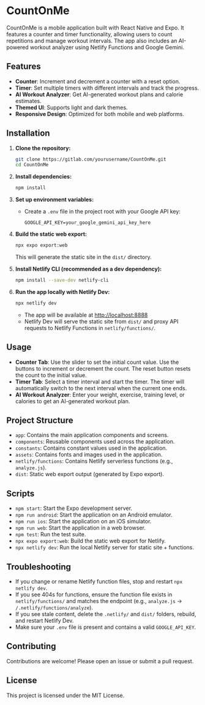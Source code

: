 # CountOnMe

CountOnMe is a mobile application built with React Native and Expo. It features a counter and timer functionality, allowing users to count repetitions and manage workout intervals. The app also includes an AI-powered workout analyzer using Netlify Functions and Google Gemini.

## Features

- **Counter**: Increment and decrement a counter with a reset option.
- **Timer**: Set multiple timers with different intervals and track the progress.
- **AI Workout Analyzer**: Get AI-generated workout plans and calorie estimates.
- **Themed UI**: Supports light and dark themes.
- **Responsive Design**: Optimized for both mobile and web platforms.

## Installation

1. **Clone the repository:**

   ```sh
   git clone https://gitlab.com/yourusername/CountOnMe.git
   cd CountOnMe
   ```

2. **Install dependencies:**

   ```sh
   npm install
   ```

3. **Set up environment variables:**

   - Create a `.env` file in the project root with your Google API key:
     ```env
     GOOGLE_API_KEY=your_google_gemini_api_key_here
     ```

4. **Build the static web export:**

   ```sh
   npx expo export:web
   ```

   This will generate the static site in the `dist/` directory.

5. **Install Netlify CLI (recommended as a dev dependency):**

   ```sh
   npm install --save-dev netlify-cli
   ```

6. **Run the app locally with Netlify Dev:**

   ```sh
   npx netlify dev
   ```

   - The app will be available at [http://localhost:8888](http://localhost:8888)
   - Netlify Dev will serve the static site from `dist/` and proxy API requests to Netlify Functions in `netlify/functions/`.

## Usage

- **Counter Tab**: Use the slider to set the initial count value. Use the buttons to increment or decrement the count. The reset button resets the count to the initial value.
- **Timer Tab**: Select a timer interval and start the timer. The timer will automatically switch to the next interval when the current one ends.
- **AI Workout Analyzer**: Enter your weight, exercise, training level, or calories to get an AI-generated workout plan.

## Project Structure

- `app`: Contains the main application components and screens.
- `components`: Reusable components used across the application.
- `constants`: Contains constant values used in the application.
- `assets`: Contains fonts and images used in the application.
- `netlify/functions`: Contains Netlify serverless functions (e.g., `analyze.js`).
- `dist`: Static web export output (generated by Expo export).

## Scripts

- `npm start`: Start the Expo development server.
- `npm run android`: Start the application on an Android emulator.
- `npm run ios`: Start the application on an iOS simulator.
- `npm run web`: Start the application in a web browser.
- `npm test`: Run the test suite.
- `npx expo export:web`: Build the static web export for Netlify.
- `npx netlify dev`: Run the local Netlify server for static site + functions.

## Troubleshooting

- If you change or rename Netlify function files, stop and restart `npx netlify dev`.
- If you see 404s for functions, ensure the function file exists in `netlify/functions/` and matches the endpoint (e.g., `analyze.js` → `/.netlify/functions/analyze`).
- If you see stale content, delete the `.netlify/` and `dist/` folders, rebuild, and restart Netlify Dev.
- Make sure your `.env` file is present and contains a valid `GOOGLE_API_KEY`.

## Contributing

Contributions are welcome! Please open an issue or submit a pull request.

## License

This project is licensed under the MIT License.
